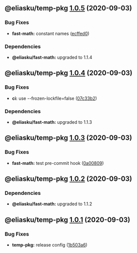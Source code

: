 ## @eliasku/temp-pkg [1.0.5](https://github.com/eliasku/ts-libs/compare/@eliasku/temp-pkg@1.0.4...@eliasku/temp-pkg@1.0.5) (2020-09-03)


### Bug Fixes

* **fast-math:** constant names ([ecffed0](https://github.com/eliasku/ts-libs/commit/ecffed0e522cbf263f8f7348e6f45a4a584c2507))





### Dependencies

* **@eliasku/fast-math:** upgraded to 1.1.4

## @eliasku/temp-pkg [1.0.4](https://github.com/eliasku/ts-libs/compare/@eliasku/temp-pkg@1.0.3...@eliasku/temp-pkg@1.0.4) (2020-09-03)


### Bug Fixes

* **ci:** use --frozen-lockfile=false ([07c33b2](https://github.com/eliasku/ts-libs/commit/07c33b2058f9267c40c721080fa7c00a01ae1992))





### Dependencies

* **@eliasku/fast-math:** upgraded to 1.1.3

## @eliasku/temp-pkg [1.0.3](https://github.com/eliasku/ts-libs/compare/@eliasku/temp-pkg@1.0.2...@eliasku/temp-pkg@1.0.3) (2020-09-03)


### Bug Fixes

* **fast-math:** test pre-commit hook ([0a00809](https://github.com/eliasku/ts-libs/commit/0a008091c296d32b44f168824a1546652773069d))

## @eliasku/temp-pkg [1.0.2](https://github.com/eliasku/ts-libs/compare/@eliasku/temp-pkg@1.0.1...@eliasku/temp-pkg@1.0.2) (2020-09-03)





### Dependencies

* **@eliasku/fast-math:** upgraded to 1.1.2

## @eliasku/temp-pkg [1.0.1](https://github.com/eliasku/ts-libs/compare/@eliasku/temp-pkg@1.0.0...@eliasku/temp-pkg@1.0.1) (2020-09-03)


### Bug Fixes

* **temp-pkg:** release config ([1b503a6](https://github.com/eliasku/ts-libs/commit/1b503a6b730360cf20fd8347046ffbf53116b180))
